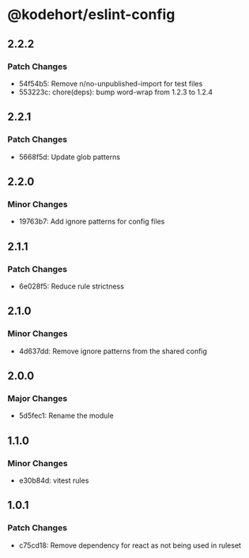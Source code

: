 # @kodehort/eslint-config

## 2.2.2

### Patch Changes

- 54f54b5: Remove n/no-unpublished-import for test files
- 553223c: chore(deps): bump word-wrap from 1.2.3 to 1.2.4

## 2.2.1

### Patch Changes

- 5668f5d: Update glob patterns

## 2.2.0

### Minor Changes

- 19763b7: Add ignore patterns for config files

## 2.1.1

### Patch Changes

- 6e028f5: Reduce rule strictness

## 2.1.0

### Minor Changes

- 4d637dd: Remove ignore patterns from the shared config

## 2.0.0

### Major Changes

- 5d5fec1: Rename the module

## 1.1.0

### Minor Changes

- e30b84d: vitest rules

## 1.0.1

### Patch Changes

- c75cd18: Remove dependency for react as not being used in ruleset
